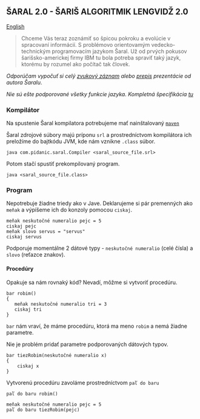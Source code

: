 ## ŠARAL 2.0 - ŠARIŠ ALGORITMIK LENGVIDŽ 2.0

[English](README-en.md)

>Chceme Vás teraz zoznámiť so špicou pokroku a evolúcie v spracovaní informácií. S problémovo orientovamým vedecko-technickým programovacím jazykom Šaral.
Už od prvých pokusov šarišsko-americkej firmy IBM tu bola potreba spraviť taký jazyk, ktorému by rozumel ako počítač tak človek.

*Odporúčam vypočuť si celý [zvukový záznam](https://www.youtube.com/watch?v=-VNgsKEl4sA) alebo [prepis](http://www.trsek.com/sr/clanky/saral) prezentácie od autora Šaralu*.


*Nie sú ešte podporované všetky funkcie jazyka. Kompletná špecifikácia [tu](https://github.com/laciKE/saral/blob/master/specifikacia.md)*


### Kompilátor
Na spustenie Šaral kompilatora potrebujeme mať nainštalovaný [`maven`](https://maven.apache.org/)

Šaral zdrojové súbory majú príponu `srl` a prostredníctvom kompilátora ich preložíme do bajtkódu JVM, kde nám vznikne `.class` súbor. 

`java com.pidanic.saral.Compiler <saral_source_file.srl>`

Potom stačí spustiť prekompilovaný program. 

`java <saral_source_file.class>`

### Program
Nepotrebuje žiadne triedy ako v Jave. Deklarujeme si pár premenných ako `meňak` a výpíšeme ich do konzoly pomocou `ciskaj`.
```
meňak neskutočné numeralio pejc = 5
ciskaj pejc
meňak slovo servus = "servus"
ciskaj servus
```

Podporuje momentálne 2 dátové typy - `neskutočné numeralio` (celé čísla) a `slovo` (reťazce znakov).


#### Procedúry
Opakuje sa nám rovnaký kód? Nevadí, môžme si vytvoriť procedúru.
```
bar robim()
{
   meňak neskutočné numeralio tri = 3
   ciskaj tri
}
```

`bar` nám vraví, že máme procedúru, ktorá ma meno `robim` a nemá žiadne parametre. 

Nie je problém pridať parametre podporovaných dátových typov.
```
bar tiezRobim(neskutočné numeralio x)
{
    ciskaj x
}
```

Vytvorenú procedúru zavoláme prostredníctvom `paľ do baru`
```
paľ do baru robim()

meňak neskutočné numeralio pejc = 5
paľ do baru tiezRobim(pejc)

```
